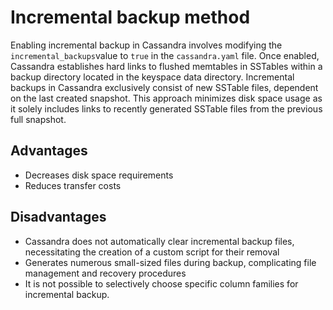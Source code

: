 # Incremental backup method

Enabling incremental backup in Cassandra involves modifying the `incremental_backups`value to `true` in the `cassandra.yaml` file. Once enabled, Cassandra establishes hard links to flushed memtables in SSTables within a backup directory located in the keyspace data directory. Incremental backups in Cassandra exclusively consist of new SSTable files, dependent on the last created snapshot. This approach minimizes disk space usage as it solely includes links to recently generated SSTable files from the previous full snapshot.

## Advantages

* Decreases disk space requirements
* Reduces transfer costs

## Disadvantages

* Cassandra does not automatically clear incremental backup files, necessitating the creation of a custom script for their removal
* Generates numerous small-sized files during backup, complicating file management and recovery procedures
* It is not possible to selectively choose specific column families for incremental backup.
